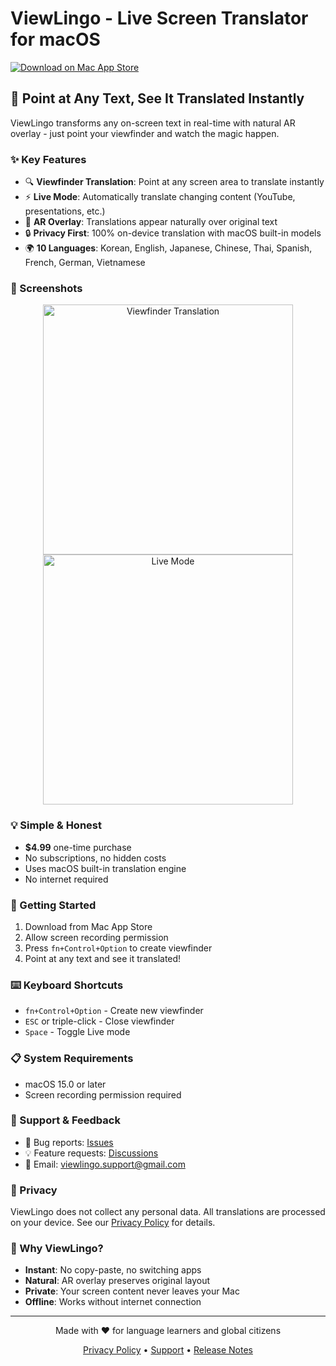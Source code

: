 # ViewLingo - Live Screen Translator for macOS

[![Download on Mac App Store](https://developer.apple.com/app-store/marketing/guidelines/images/badge-download-on-the-mac-app-store.svg)](https://apps.apple.com/app/viewlingo)

## 🎯 Point at Any Text, See It Translated Instantly

ViewLingo transforms any on-screen text in real-time with natural AR overlay - just point your viewfinder and watch the magic happen.

### ✨ Key Features
- 🔍 **Viewfinder Translation**: Point at any screen area to translate instantly
- ⚡ **Live Mode**: Automatically translate changing content (YouTube, presentations, etc.)
- 🎨 **AR Overlay**: Translations appear naturally over original text
- 🔒 **Privacy First**: 100% on-device translation with macOS built-in models
- 🌍 **10 Languages**: Korean, English, Japanese, Chinese, Thai, Spanish, French, German, Vietnamese

### 📸 Screenshots

<p align="center">
  <img src="docs/images/viewfinder-demo.png" width="400" alt="Viewfinder Translation">
  <img src="docs/images/live-mode.png" width="400" alt="Live Mode">
</p>

### 💡 Simple & Honest
- **$4.99** one-time purchase
- No subscriptions, no hidden costs
- Uses macOS built-in translation engine
- No internet required

### 🚀 Getting Started
1. Download from Mac App Store
2. Allow screen recording permission
3. Press `fn+Control+Option` to create viewfinder
4. Point at any text and see it translated!

### ⌨️ Keyboard Shortcuts
- `fn+Control+Option` - Create new viewfinder
- `ESC` or triple-click - Close viewfinder
- `Space` - Toggle Live mode

### 📋 System Requirements
- macOS 15.0 or later
- Screen recording permission required

### 📮 Support & Feedback
- 🐛 Bug reports: [Issues](https://github.com/puritysb/ViewLingo/issues)
- 💡 Feature requests: [Discussions](https://github.com/puritysb/ViewLingo/discussions)
- 📧 Email: viewlingo.support@gmail.com

### 🔐 Privacy
ViewLingo does not collect any personal data. All translations are processed on your device. See our [Privacy Policy](PRIVACY.md) for details.

### 🌟 Why ViewLingo?
- **Instant**: No copy-paste, no switching apps
- **Natural**: AR overlay preserves original layout
- **Private**: Your screen content never leaves your Mac
- **Offline**: Works without internet connection

---

<p align="center">
Made with ❤️ for language learners and global citizens
</p>

<p align="center">
  <a href="PRIVACY.md">Privacy Policy</a> •
  <a href="SUPPORT.md">Support</a> •
  <a href="https://github.com/puritysb/ViewLingo/releases">Release Notes</a>
</p>